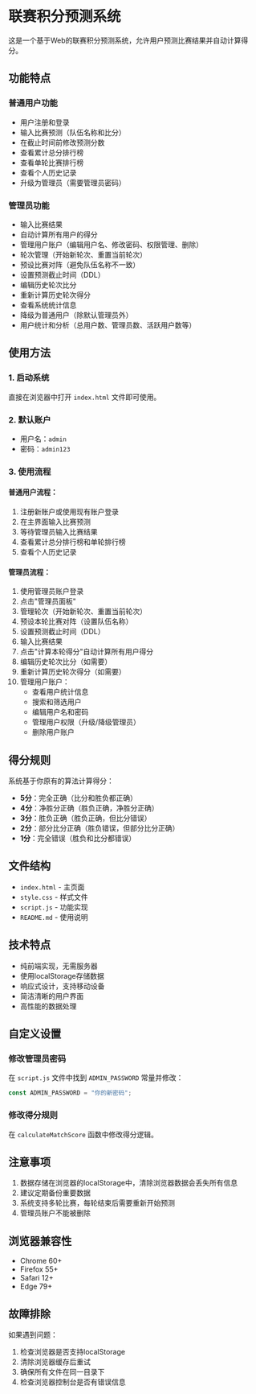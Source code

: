 # 联赛积分预测系统

这是一个基于Web的联赛积分预测系统，允许用户预测比赛结果并自动计算得分。

## 功能特点

### 普通用户功能
- 用户注册和登录
- 输入比赛预测（队伍名称和比分）
- 在截止时间前修改预测分数
- 查看累计总分排行榜
- 查看单轮比赛排行榜
- 查看个人历史记录
- 升级为管理员（需要管理员密码）

### 管理员功能
- 输入比赛结果
- 自动计算所有用户的得分
- 管理用户账户（编辑用户名、修改密码、权限管理、删除）
- 轮次管理（开始新轮次、重置当前轮次）
- 预设比赛对阵（避免队伍名称不一致）
- 设置预测截止时间（DDL）
- 编辑历史轮次比分
- 重新计算历史轮次得分
- 查看系统统计信息
- 降级为普通用户（除默认管理员外）
- 用户统计和分析（总用户数、管理员数、活跃用户数等）

## 使用方法

### 1. 启动系统
直接在浏览器中打开 `index.html` 文件即可使用。

### 2. 默认账户
- 用户名：`admin`
- 密码：`admin123`

### 3. 使用流程

#### 普通用户流程：
1. 注册新账户或使用现有账户登录
2. 在主界面输入比赛预测
3. 等待管理员输入比赛结果
4. 查看累计总分排行榜和单轮排行榜
5. 查看个人历史记录

#### 管理员流程：
1. 使用管理员账户登录
2. 点击"管理员面板"
3. 管理轮次（开始新轮次、重置当前轮次）
4. 预设本轮比赛对阵（设置队伍名称）
5. 设置预测截止时间（DDL）
6. 输入比赛结果
7. 点击"计算本轮得分"自动计算所有用户得分
8. 编辑历史轮次比分（如需要）
9. 重新计算历史轮次得分（如需要）
10. 管理用户账户：
    - 查看用户统计信息
    - 搜索和筛选用户
    - 编辑用户名和密码
    - 管理用户权限（升级/降级管理员）
    - 删除用户账户

## 得分规则

系统基于你原有的算法计算得分：

- **5分**：完全正确（比分和胜负都正确）
- **4分**：净胜分正确（胜负正确，净胜分正确）
- **3分**：胜负正确（胜负正确，但比分错误）
- **2分**：部分比分正确（胜负错误，但部分比分正确）
- **1分**：完全错误（胜负和比分都错误）

## 文件结构

- `index.html` - 主页面
- `style.css` - 样式文件
- `script.js` - 功能实现
- `README.md` - 使用说明

## 技术特点

- 纯前端实现，无需服务器
- 使用localStorage存储数据
- 响应式设计，支持移动设备
- 简洁清晰的用户界面
- 高性能的数据处理

## 自定义设置

### 修改管理员密码
在 `script.js` 文件中找到 `ADMIN_PASSWORD` 常量并修改：

```javascript
const ADMIN_PASSWORD = "你的新密码";
```

### 修改得分规则
在 `calculateMatchScore` 函数中修改得分逻辑。

## 注意事项

1. 数据存储在浏览器的localStorage中，清除浏览器数据会丢失所有信息
2. 建议定期备份重要数据
3. 系统支持多轮比赛，每轮结束后需要重新开始预测
4. 管理员账户不能被删除

## 浏览器兼容性

- Chrome 60+
- Firefox 55+
- Safari 12+
- Edge 79+

## 故障排除

如果遇到问题：
1. 检查浏览器是否支持localStorage
2. 清除浏览器缓存后重试
3. 确保所有文件在同一目录下
4. 检查浏览器控制台是否有错误信息
